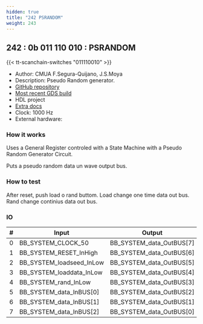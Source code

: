 ```yaml
---
hidden: true
title: "242 PSRANDOM"
weight: 243
---
```


## 242 : 0b 011 110 010 : PSRANDOM

{{< tt-scanchain-switches "011110010" >}}

* Author: CMUA F.Segura-Quijano, J.S.Moya
* Description: Pseudo Random generator.
* [GitHub repository](https://github.com/darkfsegura/tt03-verilog-cmua-psrandom)
* [Most recent GDS build](https://github.com/darkfsegura/tt03-verilog-cmua-psrandom/actions/runs/4789351489)
* HDL project
* [Extra docs]()
* Clock: 1000 Hz
* External hardware: 



### How it works

Uses a General Register controled with a State Machine with a Pseudo Random Generator Circuit. 

Puts a pseudo random data un wave output bus.


### How to test

After reset, push load o rand buttom. Load change one time data out bus. Rand change continius data out bus.


### IO

| # | Input        | Output       |
|---|--------------|--------------|
| 0 | BB_SYSTEM_CLOCK_50  | BB_SYSTEM_data_OutBUS[7] |
| 1 | BB_SYSTEM_RESET_InHigh  | BB_SYSTEM_data_OutBUS[6] |
| 2 | BB_SYSTEM_loadseed_InLow  | BB_SYSTEM_data_OutBUS[5] |
| 3 | BB_SYSTEM_loaddata_InLow  | BB_SYSTEM_data_OutBUS[4] |
| 4 | BB_SYSTEM_rand_InLow  | BB_SYSTEM_data_OutBUS[3] |
| 5 | BB_SYSTEM_data_InBUS[0]  | BB_SYSTEM_data_OutBUS[2] |
| 6 | BB_SYSTEM_data_InBUS[1]  | BB_SYSTEM_data_OutBUS[1] |
| 7 | BB_SYSTEM_data_InBUS[2]  | BB_SYSTEM_data_OutBUS[0] |

